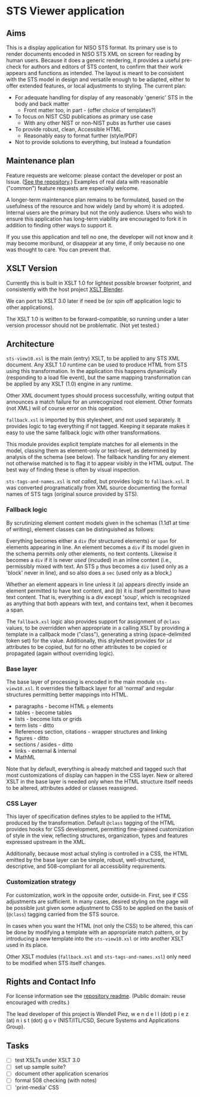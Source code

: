 # STS Viewer application

## Aims

This is a display application for NISO STS format. Its primary use is to render documents encoded in NISO STS XML on screen for reading by human users. Because it does a generic rendering, it provides a useful pre-check for authors and editors of STS content, to confirm that their work appears and functions as intended. The layout is meant to be consistent with the STS model in design and versatile enough to be adapted, either to offer extended features, or local adjustments to styling. The current plan:

- For adequate handling for display of any reasonably 'generic' STS in the body and back matter
  - Front matter too, in part - (offer choice of templates?)
- To focus on NIST CSD publications as primary use case
  - With any other NIST or non-NIST pubs as further use cases
- To provide robust, clean, Accessible HTML
  - Reasonably easy to format further (style/PDF)  
- Not to provide solutions to everything, but instead a foundation

## Maintenance plan

Feature requests are welcome: please contact the developer or post an Issue.  ([See the repository](https://github.com/usnistgov/xslt-blender/issues).) Examples of real data with reasonable ("common") feature requests are especially welcome.

A longer-term maintenance plan remains to be formulated, based on the usefulness of the resource and how widely (and by whom) it is adopted. Internal users are the primary but not the only audience. Users who wish to ensure this application has long-term viability are encouraged to fork it in addition to finding other ways to support it.

If you use this application and tell no one, the developer will not know and it may become moribund, or disappear at any time, if only because no one was thought to care. You can prevent that.

## XSLT Version

Currently this is built in XSLT 1.0 for lightest possible browser footprint, and consistently with the host project [XSLT Blender](../README.md).

We can port to XSLT 3.0 later if need be (or spin off application logic to other applications).

The XSLT 1.0 is written to be forward-compatible, so running under a later version processor should not be problematic. (Not yet tested.)

## Architecture

`sts-view10.xsl` is the main (entry) XSLT, to be applied to any STS XML document. Any XSLT 1.0 runtime can be used to produce HTML from STS using this transformation. In the application this happens dynamically (responding to a load file event), but the same mapping transformation can be applied by any XSLT (1.0) engine in any runtime.

Other XML document types should process successfully, writing output that announces a match failure for an unrecognized root element. Other formats (not XML) will of course error on this operation.

`fallback.xsl` is imported by this stylesheet, and not used separately. It provides logic to tag everything if not tagged. Keeping it separate makes it easy to use the same fallback logic with other transformations.

This module provides explicit template matches for all elements in the model, classing them as element-only or text-level, as determined by analysis of the schema (see below). The fallback handling for any element not otherwise matched is to flag it to appear visibly in the HTML output. The best way of finding these is often by visual inspection.

`sts-tags-and-names.xsl` is *not called*, but provides logic to `fallback.xsl`. It was converted programatically from XML source documenting the formal names of STS tags (original source provided by STS).

### Fallback logic

By scrutinizing element content models given in the schemas (1.1d1 at time of writing), element classes can be distinguished as follows:

Everything becomes either a `div` (for structured elements) or `span` for elements appearing in line. An element becomes a `div` if its model given in the schema permits only other elements, no text contents. Likewise it becomes a `div` if it is never *used* (incuded) in an inline context (i.e., permissibly mixed with text. An STS `p` thus becomes a `div` (used only as a 'block' never in line), and so also does a `sec` (used only as a block,)

Whether an element appears in line  unless it (a) appears directly inside an element permitted to have text content, and (b) it is itself permitted to have text content. That is, everything is a div except 'soup', which is recognized as anything that both appears with text, and contains text, when it becomes a span.

The `fallback.xsl` logic also provides support for assignment of `@class` values, to be overridden when appropriate in a calling XSLT by providing a template in a callback mode ("class"), generating a string (space-delimited token set) for the value. Additionally, this stylesheet provides for `id` attributes to be copied, but for no other attributes to be copied or propagated (again without overriding logic).

### Base layer

The base layer of processing is encoded in the main module `sts-view10.xsl`. It overrides the fallback layer for all 'normal' and regular structures permitting better mappings into HTML.

- paragraphs - become HTML `p` elements
- tables - become tables
- lists - become lists or grids
- term lists - ditto
- References section, citations - wrapper structures and linking
- figures - ditto
- sections / asides - ditto
- links - external & internal
- MathML

Note that by default, everything is already matched and tagged such that most customizations of display can happen in the CSS layer. New or altered XSLT in the base layer is needed only when the HTML structure itself needs to be altered, attributes added or classes reassigned.

### CSS Layer

This layer of specification defines styles to be applied to the HTML produced by the transformation. Default `@class` tagging of the HTML provides hooks for CSS development, permitting fine-grained customization of style in the view, reflecting structures, organization, types and features expressed upstream in the XML.

Additionally, because most actual styling is controlled in a CSS, the HTML emitted by the base layer can be simple, robust, well-structured, descriptive, and 508-compliant for all accessibility requirements.

### Customization strategy

For customization, work in the opposite order, outside-in. First, see if CSS adjustments are sufficient. In many cases, desired styling on the page will be possible just given some adjustment to CSS to be applied on the basis of (`@class`) tagging carried from the STS source.

In cases when you want the HTML (not only the CSS) to be altered, this can be done by modifying a template with an appropriate match pattern, or by introducing a new template into the `sts-view10.xsl` or into another XSLT used in its place.

Other XSLT modules (`fallback.xsl` and `sts-tags-and-names.xsl`) only need to be modified when STS itself changes.

## Rights and Contact Info

For license information see the [repository readme](../README.md). (Public domain: reuse encouraged with credits.)

The lead developer of this project is Wendell Piez, w e n d e l l (dot) p i e z (at) n i s t (dot) g o v (NIST/ITL/CSD, Secure Systems and Applications Group).

## Tasks

- [ ] test XSLTs under XSLT 3.0
- [ ] set up sample suite?
- [ ] document other application scenarios
- [ ] formal 508 checking (with notes)
- [ ] 'print-media' CSS
